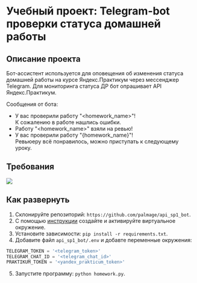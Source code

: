 # Учебный проект: Telegram-bot проверки статуса домашней работы

## Описание проекта
Бот-асcистент используется для оповещения об изменения статуса домашней работы на курсе Яндекс.Практикум через мессенджер Telegram.
Для мониторинга статуса ДР бот опрашивает API Яндекс.Практикум.

Сообщения от бота:

* У вас проверили работу "<homework_name>"!  
  К сожалению в работе нашлись ошибки.
* Работу "<homework_name>" взяли на ревью!
* У вас проверили работу "{homework_name}"!  
  Ревьюеру всё понравилось, можно приступать к следующему уроку.

## Требования
![](https://img.shields.io/badge/python-v3.7-blue)

## Как развернуть
1. Склонируйте репозиторий: ```https://github.com/palmage/api_sp1_bot```.
2. С помощью [инструкции](https://python-scripts.com/virtualenv) создайте и активируйте виртуальное окружение.
3. Установите зависимости: ```pip install -r requirements.txt```.
2. Добавите файл `api_sp1_bot/.env` и добавте переменные окружения:
```PowerShell
TELEGRAM_TOKEN = '<telegram_token>'
TELEGRAM_CHAT_ID = '<telegram_chat_id>'
PRAKTIKUM_TOKEN = '<yandex_prakticum_token>'
```
5. Запустите программу: ```python homework.py```.
